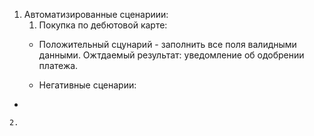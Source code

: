 1. Автоматизированные сценариии:
    1. Покупка по дебютовой карте:
   - Положительный сцунарий - заполнить все поля валидными данными. Ожтдаемый результат: уведомление об одобрении платежа.
   
   - Негативные сценарии:
 - 

    2. 